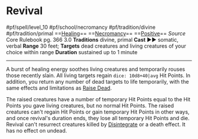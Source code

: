 # Revival
#pf/spell/level_10 #pf/school/necromancy #pf/tradition/divine #pf/tradition/primal
==[Healing](../../../Traits/Healing.md)== ==[Necromancy](../../../Traits/Necromancy.md)== ==[Positive](../../../Traits/Positive.md)==
*Source* Core Rulebook pg. 366 3.0
**Traditions** divine, primal
**Cast** ►► somatic, verbal
**Range** 30 feet; **Targets** dead creatures and living creatures of your choice within range
**Duration** sustained up to 1 minute

---
A burst of healing energy soothes living creatures and temporarily rouses those recently slain. All living targets regain `dice: 10d8+40|avg` Hit Points. In addition, you return any number of dead targets to life temporarily, with the same effects and limitations as [Raise Dead](../Level%206/Raise%20Dead.md). 

The raised creatures have a number of temporary Hit Points equal to the Hit Points you gave living creatures, but no normal Hit Points. The raised creatures can't regain Hit Points or gain temporary Hit Points in other ways, and once revival's duration ends, they lose all temporary Hit Points and die. Revival can't resurrect creatures killed by [Disintegrate](../Level%206/Disintegrate.md) or a death effect. It has no effect on undead.